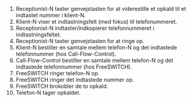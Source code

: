 1. Receptionist-N taster genvejstasten for at viderestille et opkald til et indtastet nummer i klient-N.
1. Klient-N viser et indtastningsfelt (med fokus) til telefonummeret.
1. Receptionist-N indtaster/indkopierer telefonnummeret i indtastningsfeltet.
1. Receptionist-N taster genvejstasten for at ringe op.
1. Klient-N bestiller en samtale mellem telefon-N og det indtastede telefonnummer (hos Call-Flow-Control).
1. Call-Flow-Control bestiller en samtale mellem telefon-N og det indtastede telefonnummer (hos FreeSWITCH).
1. FreeSWITCH ringer telefon-N op.
1. FreeSWITCH ringer det indtastede nummer op.
1. FreeSWITCH brokobler de to opkald.
1. Telefon-N tager opkaldet.
